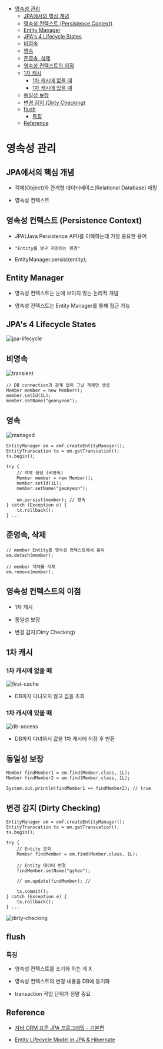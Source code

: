 - [영속성 관리](#영속성-관리)
  - [JPA에서의 핵심 개념](#jpa에서의-핵심-개념)
  - [영속성 컨텍스트 (Persistence Context)](#영속성-컨텍스트-persistence-context)
  - [Entity Manager](#entity-manager)
  - [JPA's 4 Lifecycle States](#jpas-4-lifecycle-states)
  - [비영속](#비영속)
  - [영속](#영속)
  - [준영속, 삭제](#준영속-삭제)
  - [영속성 컨텍스트의 이점](#영속성-컨텍스트의-이점)
  - [1차 캐시](#1차-캐시)
    - [1차 캐시에 없을 때](#1차-캐시에-없을-때)
    - [1차 캐시에 있을 때](#1차-캐시에-있을-때)
  - [동일성 보장](#동일성-보장)
  - [변경 감지 (Dirty Checking)](#변경-감지-dirty-checking)
  - [flush](#flush)
    - [특징](#특징)
  - [Reference](#reference)

# 영속성 관리

## JPA에서의 핵심 개념

- 객체(Object)와 관계형 데이터베이스(Relational Database) 매핑

- 영속성 컨텍스트

## 영속성 컨텍스트 (Persistence Context)

- JPA(Java Persistence API)를 이해하는데 가장 중요한 용어

- `"Entity를 영구 저장하는 환경"`

- EntityManager.persist(entity);

## Entity Manager

- 영속성 컨텍스트는 눈에 보이지 않는 논리적 개념

- 영속성 컨텍스트는 Entity Manager를 통해 접근 가능

## JPA's 4 Lifecycle States

![jpa-lifecycle](assets/jpa-lifecycle.png)

## 비영속

![transient](assets/transient.JPG)

```
// DB connection과 관계 없이 그냥 객체만 생성
Member member = new Member();
member.setId(1L);
member.setName("geonyeon");
```

## 영속

![managed](assets/managed.JPG)

```
EntityManager em = emf.createEntityManager();
EntityTranscation tx = em.getTranscation();
tx.begin();

try {
    // 객체 생성 (비영속)
    Member member = new Member();
    member.setId(1L);
    member.setName("geonyeon");

    em.persist(member); // 영속
} catch (Exception e) {
    tx.rollback();
} ...
```

## 준영속, 삭제

```
// member Entity를 영속성 컨텍스트에서 분리
em.detach(member);

// member 객체를 삭제
em.remove(member);
```

## 영속성 컨텍스트의 이점

- 1차 캐시

- 동일성 보장

- 변경 감지(Dirty Checking)

## 1차 캐시

### 1차 캐시에 없을 때

![first-cache](assets/first-cache.JPG)

- DB까지 다녀오지 않고 값을 조회

### 1차 캐시에 있을 때

![db-access](assets/db-access.JPG)

- DB까지 다녀와서 값을 1차 캐시에 저장 후 반환

## 동일성 보장

```
Member findMember1 = em.find(Member.class, 1L);
Member findMember2 = em.find(Member.class, 1L);

System.out.println(findMember1 == findMember2); // true
```

## 변경 감지 (Dirty Checking)

```
EntityManager em = emf.createEntityManager();
EntityTranscation tx = em.getTranscation();
tx.begin();

try {
    // Entity 조회
    Member findMember = em.find(Member.class, 1L);

    // Entity 데이터 변경
    findMember.setName("gyheo");

    // em.update(findMember); // 

    tx.commit();
} catch (Exception e) {
    tx.rollback();
} ...
```

![dirty-checking](assets/dirty-checking.JPG)

## flush

### 특징

- 영속성 컨텍스트를 초기화 하는 게 X

- 영속성 컨텍스트의 변경 내용을 DB에 동기화

- transaction 작업 단위가 정말 중요

## Reference

- [자바 ORM 표준 JPA 프로그래밍 - 기본편](https://www.inflearn.com/course/ORM-JPA-Basic/dashmember)

- [Entity Lifecycle Model in JPA & Hibernate](https://thorben-janssen.com/entity-lifecycle-model)